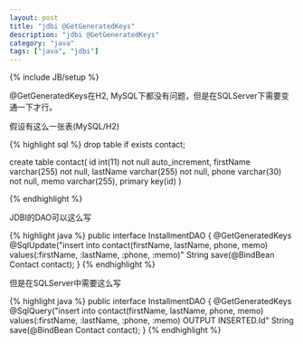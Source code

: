 ```yaml
---
layout: post
title: "jdbi @GetGeneratedKeys"
description: "jdbi @GetGeneratedKeys"
category: "java"
tags: ["java", "jdbi"]
---
```

{% include JB/setup %}

@GetGeneratedKeys在H2, MySQL下都没有问题，但是在SQLServer下需要变通一下才行。

假设有这么一张表(MySQL/H2)

{% highlight sql %}
drop table if exists contact;

create table contact(
    id int(11) not null auto_increment,
    firstName varchar(255) not null,
    lastName varchar(255) not null,
    phone varchar(30) not null,
    memo varchar(255),
    primary key(id)
)

{% endhighlight %}

JDBI的DAO可以这么写

{% highlight java %}
public interface InstallmentDAO {
    @GetGeneratedKeys
    @SqlUpdate("insert into contact(firstName, lastName, phone, memo) values(:firstName, :lastName, :phone, :memo)"
    String save(@BindBean Contact contact);
}
{% endhighlight %}

但是在SQLServer中需要这么写

{% highlight java %}
public interface InstallmentDAO {
    @GetGeneratedKeys
    @SqlQuery("insert into contact(firstName, lastName, phone, memo) values(:firstName, :lastName, :phone, :memo) OUTPUT INSERTED.Id"
    String save(@BindBean Contact contact);
}
{% endhighlight %}

